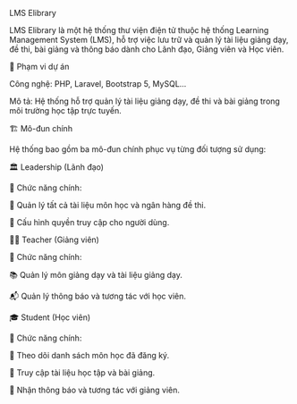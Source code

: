 LMS Elibrary

LMS Elibrary là một hệ thống thư viện điện tử thuộc hệ thống Learning Management System (LMS), hỗ trợ việc lưu trữ và quản lý tài liệu giảng dạy, đề thi, bài giảng và thông báo dành cho Lãnh đạo, Giảng viên và Học viên.

🚀 Phạm vi dự án

Công nghệ: PHP, Laravel, Bootstrap 5, MySQL...

Mô tả: Hệ thống hỗ trợ quản lý tài liệu giảng dạy, đề thi và bài giảng trong môi trường học tập trực tuyến.

🏗️ Mô-đun chính

Hệ thống bao gồm ba mô-đun chính phục vụ từng đối tượng sử dụng:

🏛️ Leadership (Lãnh đạo)

🔹 Chức năng chính:

📌 Quản lý tất cả tài liệu môn học và ngân hàng đề thi.

🔑 Cấu hình quyền truy cập cho người dùng.

👨‍🏫 Teacher (Giảng viên)

🔹 Chức năng chính:

📚 Quản lý môn giảng dạy và tài liệu giảng dạy.

📬 Quản lý thông báo và tương tác với học viên.

🎓 Student (Học viên)

🔹 Chức năng chính:

📖 Theo dõi danh sách môn học đã đăng ký.

📂 Truy cập tài liệu học tập và bài giảng.

🔔 Nhận thông báo và tương tác với giảng viên.